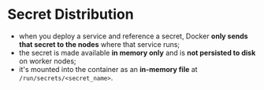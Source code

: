# Secret Distribution

- when you deploy a service and reference a secret, Docker **only sends that secret to the nodes** where that service runs;
- the secret is made available **in memory only** and is **not persisted to disk** on worker nodes;
- it's mounted into the container as an **in-memory file** at `/run/secrets/<secret_name>`.
